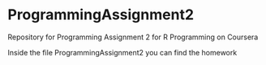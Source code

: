 ProgrammingAssignment2
======================

Repository for Programming Assignment 2 for R Programming on Coursera


Inside the file ProgrammingAssignment2 you can find the homework
